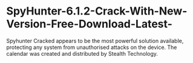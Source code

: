 # SpyHunter-6.1.2-Crack-With-New-Version-Free-Download-Latest-
Spyhunter Cracked appears to be the most powerful solution available, protecting any system from unauthorised attacks on the device. The calendar was created and distributed by Stealth Technology. 
